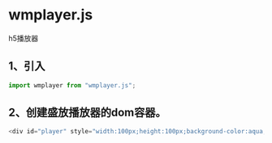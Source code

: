 # wmplayer.js
h5播放器

## 1、引入
```javascript
import wmplayer from "wmplayer.js";
```

## 2、创建盛放播放器的dom容器。
```javascript
<div id="player" style="width:100px;height:100px;background-color:aqua;border-radius:50%;"></div>
```